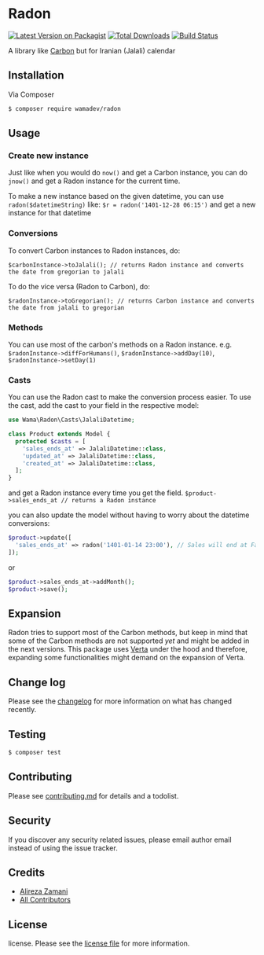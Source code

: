 # Radon

[![Latest Version on Packagist][ico-version]][link-packagist]
[![Total Downloads][ico-downloads]][link-downloads]
[![Build Status][ico-travis]][link-travis]

A library like [Carbon](https://github.com/briannesbitt/Carbon) but for Iranian (Jalali) calendar

## Installation

Via Composer

``` bash
$ composer require wamadev/radon
```

## Usage

### Create new instance
Just like when you would do `now()` and get a Carbon instance, you can do `jnow()` and get a Radon instance for the current time.

To make a new instance based on the given datetime, you can use `radon($datetimeString)` like:
`$r = radon('1401-12-28 06:15')`
and get a new instance for that datetime

### Conversions

To convert Carbon instances to Radon instances, do:
```
$carbonInstance->toJalali(); // returns Radon instance and converts the date from gregorian to jalali
```

To do the vice versa (Radon to Carbon), do:
```
$radonInstance->toGregorian(); // returns Carbon instance and converts the date from jalali to gregorian
```

### Methods

You can use most of the carbon's methods on a Radon instance. e.g. `$radonInstance->diffForHumans()`, `$radonInstance->addDay(10)`, `$radonInstance->setDay(1)`

### Casts

You can use the Radon cast to make the conversion process easier. To use the cast, add the cast to your field in the respective model:

```php
use Wama\Radon\Casts\JalaliDatetime;

class Product extends Model {
  protected $casts = [
    'sales_ends_at' => JalaliDatetime::class,
    'updated_at' => JalaliDatetime::class,
    'created_at' => JalaliDatetime::class,
  ];  
}
```
and get a Radon instance every time you get the field. 
`$product->sales_ends_at // returns a Radon instance`

you can also update the model without having to worry about the datetime conversions:
```php
$product->update([
  'sales_ends_at' => radon('1401-01-14 23:00'), // Sales will end at Farvardin 14th
]);
```
or 
```php
$product->sales_ends_at->addMonth();
$product->save();
```

## Expansion

Radon tries to support most of the Carbon methods, but keep in mind that some of the Carbon methods are not supported _yet_ and might be added in the next versions.
This package uses [Verta](https://github.com/hekmatinasser/verta) under the hood and therefore, expanding some functionalities might demand on the expansion of Verta.

## Change log

Please see the [changelog](changelog.md) for more information on what has changed recently.

## Testing

``` bash
$ composer test
```

## Contributing

Please see [contributing.md](contributing.md) for details and a todolist.

## Security

If you discover any security related issues, please email author email instead of using the issue tracker.

## Credits

- [Alireza Zamani][link-author]
- [All Contributors][link-contributors]

## License

license. Please see the [license file](license.md) for more information.

[ico-version]: https://img.shields.io/packagist/v/wamadev/radon.svg?style=flat-square
[ico-downloads]: https://img.shields.io/packagist/dt/wamadev/radon.svg?style=flat-square
[ico-travis]: https://img.shields.io/travis/wamadev/radon/master.svg?style=flat-square
[ico-styleci]: https://styleci.io/repos/12345678/shield

[link-packagist]: https://packagist.org/packages/wamadev/radon
[link-downloads]: https://packagist.org/packages/wamadev/radon
[link-travis]: https://travis-ci.org/wamadev/radon
[link-styleci]: https://styleci.io/repos/12345678
[link-author]: https://github.com/alitnk
[link-contributors]: ../../contributors

